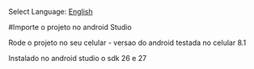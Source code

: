 
Select Language: [English](https://github.com/ivan12/Ponto-Digital/blob/master/README.md)

#Importe o projeto no android Studio

Rode o projeto no seu celular - versao do android testada no celular 8.1

Instalado no android studio o sdk 26 e 27
